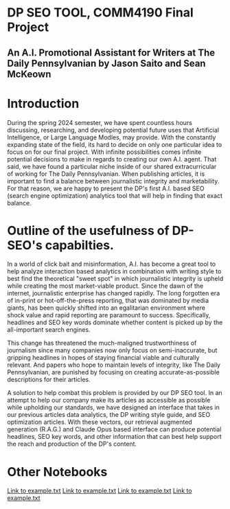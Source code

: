 # DP SEO TOOL, COMM4190 Final Project

## An A.I. Promotional Assistant for Writers at The Daily Pennsylvanian by Jason Saito and Sean McKeown

# Introduction 

During the spring 2024 semester, we have spent countless hours discussing, researching, and developing potential future uses that Artificial Intelligence, or Large Language Modles, may provide. With the constantly expanding state of the field, its hard to decide on only one particular idea to focus on for our final project. With infinite possibilities comes infinite potential decisions to make in regards to creating our own A.I. agent. That said, we have found a particular niche inside of our shared extracurricular of working for The Daily Pennsylvanian. When publishing articles, it is important to find a balance between journalistic integrity and marketability. For that reason, we are happy to present the DP's first A.I. based SEO (search engine optimization) analytics tool that will help in finding that exact balance.

# Outline of the usefulness of DP-SEO's capabilties.

In a world of click bait and misinformation, A.I. has become a great tool to help analyze interaction based analytics in combination with writing style to best find the theoretical "sweet spot" in which journalistic integrity is upheld while creating the most market-viable product. Since the dawn of the internet, journalistic enterprise has changed rapidly. The long forgotten era of in-print or hot-off-the-press reporting, that was dominated by media giants, has been quickly shifted into an egalitarian environment where shock value and rapid reporting are paramount to success. Specifically, headlines and SEO key words dominate whether content is picked up by the all-important search engines.

This change has threatened the much-maligned trustworthiness of journalism since many companies now only focus on semi-inaccurate, but gripping headlines in hopes of staying financial viable and culturally relevant. And papers who hope to maintain levels of integrity, like The Daily Pennsylvanian, are punished by focusing on creating accurate-as-possible descriptions for their articles.

A solution to help combat this problem is provided by our DP SEO tool. In an attempt to help our company make its articles as accessible as possible while upholding our standards, we have designed an interface that takes in our previous articles data analytics, the DP writing style guide, and SEO optimization articles. With these vectors, our retrieval augmented generation (R.A.G.) and Claude Opus based interface can produce potential headlines, SEO key words, and other information that can best help support the reach and production of the DP's content.

# Other Notebooks

[Link to example.txt](example.txt)
[Link to example.txt](example.txt)
[Link to example.txt](example.txt)
[Link to example.txt](example.txt)



